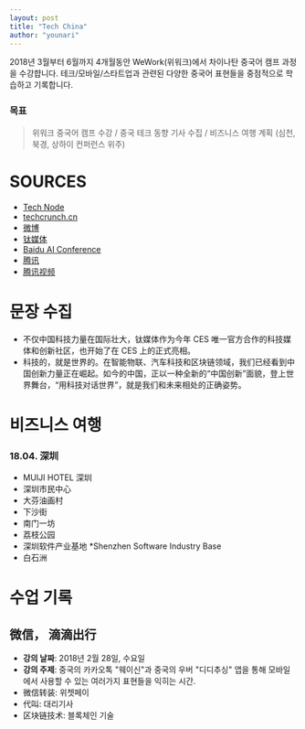 ```yaml
---
layout: post
title: "Tech China"
author: "younari"
---
```


2018년 3월부터 6월까지 4개월동안 WeWork(위워크)에서 차이나탄 중국어 캠프 과정을 수강햡니다. 테크/모바일/스타트업과 관련된 다양한 중국어 표현들을 중점적으로 학습하고 기록합니다.

### 목표

> 위워크 중국어 캠프 수강 / 중국 테크 동향 기사 수집 / 비즈니스 여행 계획 (심천, 북경, 상하이 컨퍼런스 위주)

# SOURCES
- [Tech Node](https://technode.com)
- [techcrunch.cn](http://techcrunch.cn)
- [微博](https://weibo.com/login.php)
- [钛媒体](http://www.tmtpost.com/)
- [Baidu AI Conference](http://create.baidu.com/)
- [腾讯](https://www.tencent.com/zh-cn/index.html)
- [腾讯视频](https://v.qq.com/)


# 문장 수집
- 不仅中国科技力量在国际壮大，钛媒体作为今年 CES 唯一官方合作的科技媒体和创新社区，也开始了在 CES 上的正式亮相。
- 科技的，就是世界的。在智能物联、汽车科技和区块链领域，我们已经看到中国创新力量正在崛起。如今的中国，正以一种全新的“中国创新”面貌，登上世界舞台，“用科技对话世界”，就是我们和未来相处的正确姿势。


# 비즈니스 여행
### 18.04. 深圳
- MUIJI HOTEL 深圳
- 深圳市民中心
- 大芬油画村
- 下沙街
- 南门一坊
- 荔枝公园
- 深圳软件产业基地 *Shenzhen Software Industry Base
- 白石洲


# 수업 기록
## 微信， 滴滴出行
- **강의 날짜**: 2018년 2월 28일, 수요일
- **강의 주제**: 중국의 카카오톡 "웨이신"과 중국의 우버 "디디추싱" 앱을 통해 모바일에서 사용할 수 있는 여러가지 표현들을 익히는 시간.
- 微信转装: 위쳇페이
- 代叫: 대리기사
- 区块链技术: 블록체인 기술